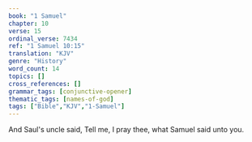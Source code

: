 ```yaml
---
book: "1 Samuel"
chapter: 10
verse: 15
ordinal_verse: 7434
ref: "1 Samuel 10:15"
translation: "KJV"
genre: "History"
word_count: 14
topics: []
cross_references: []
grammar_tags: [conjunctive-opener]
thematic_tags: [names-of-god]
tags: ["Bible","KJV","1-Samuel"]
---
```

And Saul's uncle said, Tell me, I pray thee, what Samuel said unto you.
